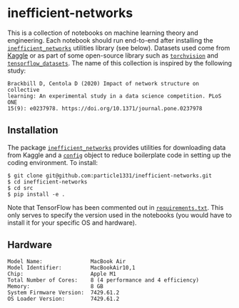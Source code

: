 # inefficient-networks

This is a collection of notebooks on machine learning theory and engineering. 
Each notebook should run end-to-end after installing the [`inefficient_networks`](https://github.com/particle1331/inefficient-networks/tree/master/src/inefficient_networks) utilities library (see below).
Datasets used come from [Kaggle](https://www.kaggle.com/) or as part of some open-source library such as
[`torchvision`](https://pytorch.org/vision/stable/index.html) and [`tensorflow_datasets`](https://www.tensorflow.org/datasets). The name of this collection is inspired by the following study:


```
Brackbill D, Centola D (2020) Impact of network structure on collective 
learning: An experimental study in a data science competition. PLoS ONE 
15(9): e0237978. https://doi.org/10.1371/journal.pone.0237978
```


## Installation

The package [`inefficient_networks`](https://github.com/particle1331/inefficient-networks/tree/dev/package) provides utilities for downloading data from Kaggle and a [`config`](https://github.com/particle1331/inefficient-networks/blob/dev/package/inefficient_networks/config.py) object to reduce boilerplate code in setting up the coding environment. 
To install:

```
$ git clone git@github.com:particle1331/inefficient-networks.git
$ cd inefficient-networks
$ cd src
$ pip install -e .
```

Note that TensorFlow has been commented out in [`requirements.txt`](https://github.com/particle1331/inefficient-networks/blob/dev/package/requirements/requirements.txt). This only serves to specify the version used in the notebooks (you would have to install it for your specific OS and hardware).


## Hardware

```
Model Name:               MacBook Air
Model Identifier:         MacBookAir10,1
Chip:                     Apple M1
Total Number of Cores:    8 (4 performance and 4 efficiency)
Memory:                   8 GB
System Firmware Version:  7429.61.2
OS Loader Version:        7429.61.2
```
